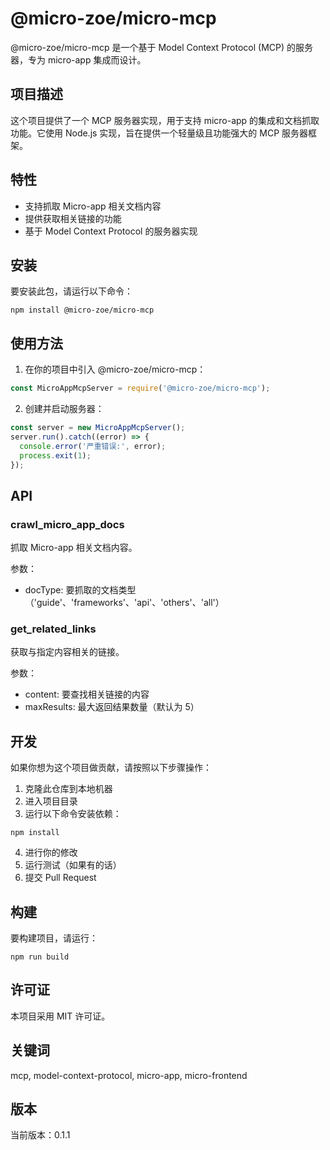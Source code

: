 # @micro-zoe/micro-mcp

@micro-zoe/micro-mcp 是一个基于 Model Context Protocol (MCP) 的服务器，专为 micro-app 集成而设计。

## 项目描述

这个项目提供了一个 MCP 服务器实现，用于支持 micro-app 的集成和文档抓取功能。它使用 Node.js 实现，旨在提供一个轻量级且功能强大的 MCP 服务器框架。

## 特性

- 支持抓取 Micro-app 相关文档内容
- 提供获取相关链接的功能
- 基于 Model Context Protocol 的服务器实现

## 安装

要安装此包，请运行以下命令：

```
npm install @micro-zoe/micro-mcp
```

## 使用方法

1. 在你的项目中引入 @micro-zoe/micro-mcp：

```javascript
const MicroAppMcpServer = require('@micro-zoe/micro-mcp');
```

2. 创建并启动服务器：

```javascript
const server = new MicroAppMcpServer();
server.run().catch((error) => {
  console.error('严重错误:', error);
  process.exit(1);
});
```

## API

### crawl_micro_app_docs

抓取 Micro-app 相关文档内容。

参数：
- docType: 要抓取的文档类型（'guide'、'frameworks'、'api'、'others'、'all'）

### get_related_links

获取与指定内容相关的链接。

参数：
- content: 要查找相关链接的内容
- maxResults: 最大返回结果数量（默认为 5）

## 开发

如果你想为这个项目做贡献，请按照以下步骤操作：

1. 克隆此仓库到本地机器
2. 进入项目目录
3. 运行以下命令安装依赖：

```
npm install
```

4. 进行你的修改
5. 运行测试（如果有的话）
6. 提交 Pull Request

## 构建

要构建项目，请运行：

```
npm run build
```

## 许可证

本项目采用 MIT 许可证。

## 关键词

mcp, model-context-protocol, micro-app, micro-frontend

## 版本

当前版本：0.1.1
